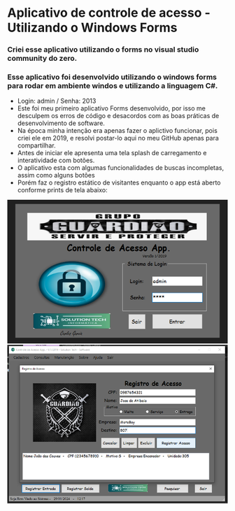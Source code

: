 # Aplicativo de controle de acesso - Utilizando o Windows Forms 

### Criei esse aplicativo utilizando o forms no visual studio community do zero.
### Esse aplicativo foi desenvolvido utilizando o windows forms para rodar em ambiente windos e utilizando a linguagem C#.
 -  Login: admin / Senha: 2013 
 - Este foi meu primeiro aplicativo Forms desenvolvido, por isso me desculpem os erros de código e desacordos com as boas práticas de desenvolvimento de software. 
 - Na época minha intenção era apenas fazer o aplictivo funcionar, pois criei ele em 2019, e resolvi postar-lo aqui no meu GitHub apenas para compartilhar.
 - Antes de iniciar ele apresenta uma tela splash de carregamento e interatividade com botões.
 - O aplicativo esta com algumas funcionalidades de buscas incompletas, assim como alguns botões
 - Porém faz o registro estático de visitantes enquanto o app está aberto conforme prints de tela abaixo:
<img src="login.png">
<img src="cadastro.png">
